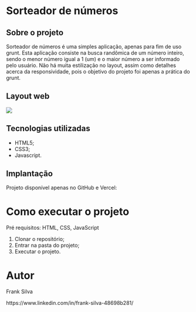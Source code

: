 <h1>Sorteador de números</h1>
<h2>Sobre o projeto</h2>
Sorteador de números é uma simples aplicação, apenas para fim de uso grunt.
Esta aplicação consiste na busca randômica de um número inteiro, sendo o menor número igual a 1 (um) e o maior número a ser informado pelo usuário.
Não há muita estilização no layout, assim como detalhes acerca da responsividade, pois o objetivo do projeto foi apenas a prática do grunt.
<h2>Layout web</h2>
<img src="https://github.com/frankfsilva/sorteador_grunt/blob/main/prints/web_1.png">
<h2>Tecnologias utilizadas</h2>
<ul>
  <li>HTML5;</li>
  <li>CSS3;</li>
  <li>Javascript.</li>
</ul>
<h2>Implantação</h2>
Projeto disponível apenas no GitHub e Vercel:


<h1>Como executar o projeto</h1>
Pré requisitos: HTML, CSS, JavaScript
<ol>
  <li>Clonar o repositório;</li>
  <li>Entrar na pasta do projeto;</li>
  <li>Executar o projeto.</li>
</ol>

<h1>Autor</h1>
<p>Frank Silva</p>
https://www.linkedin.com/in/frank-silva-48698b281/
